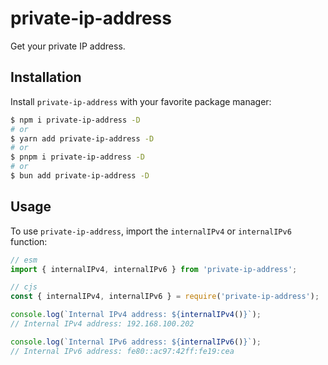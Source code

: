 # private-ip-address

Get your private IP address.

## Installation

Install `private-ip-address` with your favorite package manager:

```sh
$ npm i private-ip-address -D
# or
$ yarn add private-ip-address -D
# or
$ pnpm i private-ip-address -D
# or
$ bun add private-ip-address -D
```

## Usage

To use `private-ip-address`, import the `internalIPv4` or `internalIPv6` function:

```ts
// esm
import { internalIPv4, internalIPv6 } from 'private-ip-address';

// cjs
const { internalIPv4, internalIPv6 } = require('private-ip-address');

console.log(`Internal IPv4 address: ${internalIPv4()}`);
// Internal IPv4 address: 192.168.100.202

console.log(`Internal IPv6 address: ${internalIPv6()}`);
// Internal IPv6 address: fe80::ac97:42ff:fe19:cea
```
